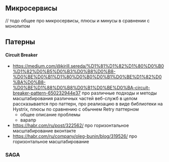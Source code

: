 
## Микросервисы

// тодо общее про микросервисы, плюсы и минусы в сравнении с монолитом


## Патерны

#### Circuit Breaker

- https://medium.com/@kirill.sereda/%D1%81%D1%82%D1%80%D0%B0%D1%82%D0%B5%D0%B3%D0%B8%D0%B8-%D0%BE%D0%B1%D1%80%D0%B0%D0%B1%D0%BE%D1%82%D0%BA%D0%B8-%D0%BE%D1%88%D0%B8%D0%B1%D0%BE%D0%BA-circuit-breaker-pattern-650232944e37 про различные подходы и методы масштабирования различных частей веб-служб
  в целом рассказывается про паттерн, про реализацию в виде библиотеки на Hystrix, плюсы по сравнению с обычнем 
  Retry паттерном
    - общее описание проблемы
    - варапр
- https://habr.com/ru/post/322562/ про горизонтальное масштабирование вконтакте
- https://habr.com/ru/company/oleg-bunin/blog/319526/ про горизонтальное масштабирование
  
### SAGA
